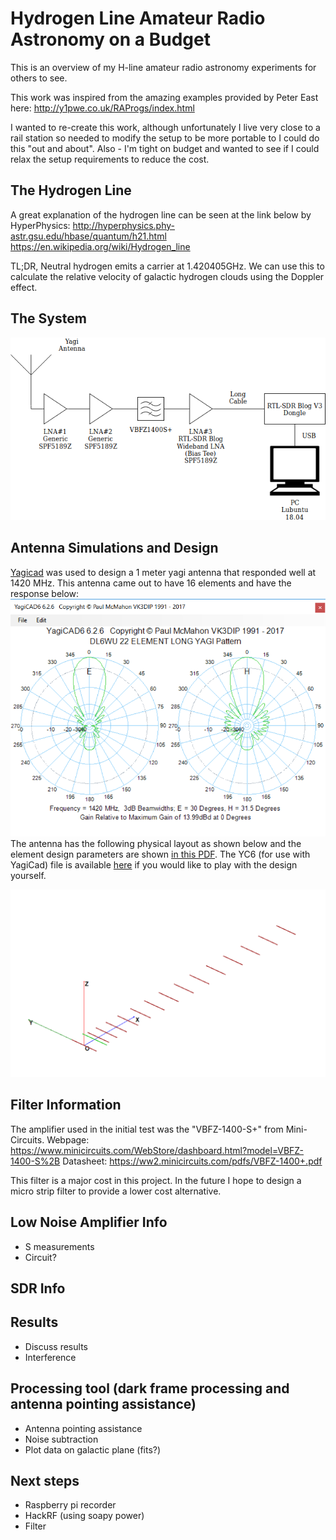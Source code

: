 
# Hydrogen Line Amateur Radio Astronomy on a Budget
This is an overview of my H-line amateur radio astronomy experiments for others to see.

This work was inspired from the amazing examples provided by Peter East here:
http://y1pwe.co.uk/RAProgs/index.html

I wanted to re-create this work, although unfortunately I live very close to a rail station so needed to modify the setup to be more portable to I could do this "out and about". Also - I'm tight on budget and wanted to see if I could relax the setup requirements to reduce the cost.

## The Hydrogen Line
A great explanation of the hydrogen line can be seen at the link below by HyperPhysics:
http://hyperphysics.phy-astr.gsu.edu/hbase/quantum/h21.html
https://en.wikipedia.org/wiki/Hydrogen_line

TL;DR, Neutral hydrogen emits a carrier at 1.420405GHz. We can use this to calculate the relative velocity of galactic hydrogen clouds using the Doppler effect.  

## The System

![SystemDiagram](https://raw.githubusercontent.com/m0zjo-code/Hydrogen-Line-Amateur-Radio-Astronomy-on-a-Budget/master/docs/RadioTelescopeSystemDiagram.png)


## Antenna Simulations and Design
[Yagicad](http://www.yagicad.com/yagicad/YagiCAD.htm) was used to design a 1 meter yagi antenna that responded well at 1420 MHz. This antenna came out to have 16 elements and have the response below:![Antenna Pattern](https://github.com/m0zjo-code/Hydrogen-Line-Amateur-Radio-Astronomy-on-a-Budget/raw/master/AntennaV1Data/AntennaPattern.PNG)
The antenna has the following physical layout as shown below and the element design parameters are shown [in this PDF](https://github.com/m0zjo-code/Hydrogen-Line-Amateur-Radio-Astronomy-on-a-Budget/blob/master/AntennaV1Data/CuOvereview.pdf). The YC6 (for use with YagiCad) file is available [here](https://github.com/m0zjo-code/Hydrogen-Line-Amateur-Radio-Astronomy-on-a-Budget/blob/master/AntennaV1Data/DL6WU20_HLINEV1Cu.YC6) if you would like to play with the design yourself.

![Antenna Physical Layout](https://github.com/m0zjo-code/Hydrogen-Line-Amateur-Radio-Astronomy-on-a-Budget/raw/master/AntennaV1Data/AntennaPlot.PNG)

## Filter Information
The amplifier used in the initial test was the "VBFZ-1400-S+" from Mini-Circuits.
Webpage: https://www.minicircuits.com/WebStore/dashboard.html?model=VBFZ-1400-S%2B
Datasheet: https://ww2.minicircuits.com/pdfs/VBFZ-1400+.pdf

This filter is a major cost in this project. In the future I hope to design a micro strip filter to provide a lower cost alternative.

## Low Noise Amplifier Info
- S measurements
- Circuit?

## SDR Info 

## Results
- Discuss results
- Interference

## Processing tool (dark frame processing and antenna pointing assistance)
- Antenna pointing assistance
- Noise subtraction
- Plot data on galactic plane (fits?)

## Next steps
- Raspberry pi recorder
- HackRF (using soapy power)
- Filter
